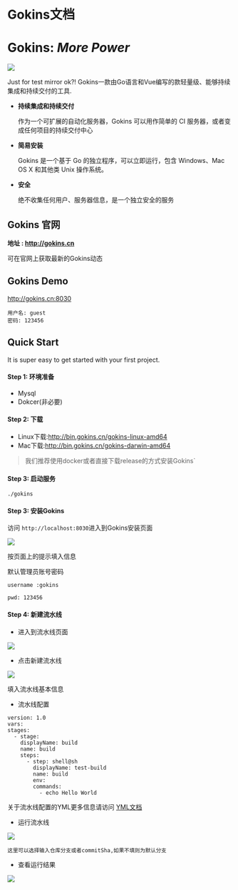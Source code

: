 
# Gokins文档

# Gokins: *More Power*

![](https://static01.imgkr.com/temp/5ca8a54f7d6544b6a2c740d5f559e5c4.jpg)



Just for test mirror ok?!
Gokins一款由Go语言和Vue编写的款轻量级、能够持续集成和持续交付的工具.

* **持续集成和持续交付**

  作为一个可扩展的自动化服务器，Gokins 可以用作简单的 CI 服务器，或者变成任何项目的持续交付中心

* **简易安装**

  Gokins 是一个基于 Go 的独立程序，可以立即运行，包含 Windows、Mac OS X 和其他类 Unix 操作系统。


* **安全**

  绝不收集任何用户、服务器信息，是一个独立安全的服务

## Gokins 官网

**地址 : http://gokins.cn**

可在官网上获取最新的Gokins动态

## Gokins Demo
http://gokins.cn:8030
```
用户名: guest
密码: 123456
```

## Quick Start

It is super easy to get started with your first project.


#### Step 1: 环境准备

- Mysql
- Dokcer(非必要)

#### Step 2: 下载
- Linux下载:http://bin.gokins.cn/gokins-linux-amd64
- Mac下载:http://bin.gokins.cn/gokins-darwin-amd64
> 我们推荐使用docker或者直接下载release的方式安装Gokins`

#### Step 3: 启动服务

```
./gokins
``` 

#### Step 3: 安装Gokins

访问 `http://localhost:8030`进入到Gokins安装页面

![](https://static01.imgkr.com/temp/e484d9747dec43108325c22283abe39f.png)

按页面上的提示填入信息

默认管理员账号密码

`username :gokins `

`pwd: 123456 `

#### Step 4:  新建流水线

- 进入到流水线页面

![](https://static01.imgkr.com/temp/ce383350056d4a63872b868c8f169c39.png)



- 点击新建流水线

![](https://static01.imgkr.com/temp/a3c2a870c9d94956bda2a685cc447077.png)


填入流水线基本信息

- 流水线配置

```
version: 1.0
vars:
stages:
  - stage:
    displayName: build
    name: build
    steps:
      - step: shell@sh
        displayName: test-build
        name: build
        env:
        commands:
          - echo Hello World

```

关于流水线配置的YML更多信息请访问 [YML文档](http://gokins.cn/%E5%B7%A5%E4%BD%9C%E6%B5%81%E8%AF%AD%E6%B3%95/)


- 运行流水线

![](https://static01.imgkr.com/temp/f002a22738644c8dbd40f0860c2bbb9e.png)


`这里可以选择输入仓库分支或者commitSha,如果不填则为默认分支`

- 查看运行结果

![](https://static01.imgkr.com/temp/681c8ea0a7dc45bcb9fe14234c5761be.png)

